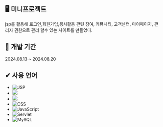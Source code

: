 ## 🖥 미니프로젝트 

jsp를 활용해 로그인,회원가입,봉사활동 관련 참여, 커뮤니티, 고객센터, 마이페이지, 관리자 권한으로 관리 할수 있는 사이트를 만들었다.

## 📝 개발 기간 

2024.08.13 ~ 2024.08.20

## ✔ 사용 언어

- ![JSP](https://img.shields.io/badge/JSP-Working-brightgreen)
- <img src="https://img.shields.io/badge/java-007396?style=for-the-badge&logo=OpenJDK&logoColor=white">
- <img src="https://img.shields.io/badge/HTML5-E34F26?style=for-the-badge&logo=HTML5&logoColor=white">
- ![CSS](https://img.shields.io/badge/CSS-3.0-blue)
- 	![JavaScript](https://img.shields.io/badge/javascript-%23323330.svg?style=for-the-badge&logo=javascript&logoColor=%23F7DF1E)  
- ![Servlet](https://img.shields.io/badge/Servlet-Running-green)
- ![MySQL](https://img.shields.io/badge/mysql-4479A1.svg?style=for-the-badge&logo=mysql&logoColor=white)

